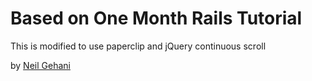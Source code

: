 # Based on One Month Rails Tutorial

This is modified to use paperclip and jQuery continuous scroll


by [Neil Gehani](http://gehani.me)
